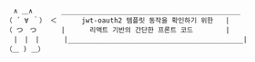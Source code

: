 
       ∧ ＿∧       ____________________________________________
     （ ´ ∀ ｀） ＜      jwt-oauth2 템플릿 동작을 확인하기 위한   |
     （ つ　つ      |      리액트 기반의 간단한 프론트 코드        |
       |　|　|      |___________________________________________|
     （＿ ) ＿）
 

